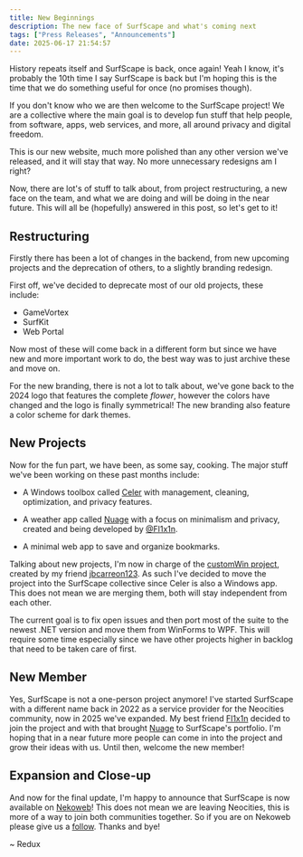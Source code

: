 ```yaml
---
title: New Beginnings
description: The new face of SurfScape and what's coming next
tags: ["Press Releases", "Announcements"]
date: 2025-06-17 21:54:57
---
```


History repeats itself and SurfScape is back, once again! Yeah I know, it's probably the 10th time I say SurfScape is back but I'm hoping this is the time that we do something useful for once (no promises though).

If you don't know who we are then welcome to the SurfScape project! We are a collective where the main goal is to develop fun stuff that help people, from software, apps, web services, and more, all around privacy and digital freedom.

This is our new website, much more polished than any other version we've released, and it will stay that way. No more unnecessary redesigns am I right?

Now, there are lot's of stuff to talk about, from project restructuring, a new face on the team, and what we are doing and will be doing in the near future. This will all be (hopefully) answered in this post, so let's get to it!

## Restructuring

Firstly there has been a lot of changes in the backend, from new upcoming projects and the deprecation of others, to a slightly branding redesign.

First off, we've decided to deprecate most of our old projects, these include:

- GameVortex
- SurfKit
- Web Portal

Now most of these will come back in a different form but since we have new and more important work to do, the best way was to just archive these and move on.

For the new branding, there is not a lot to talk about, we've gone back to the 2024 logo that features the complete _flower_, however the colors have changed and the logo is finally symmetrical! The new branding also feature a color scheme for dark themes.

## New Projects

Now for the fun part, we have been, as some say, cooking. The major stuff we've been working on these past months include:

- A Windows toolbox called [Celer](/projects/celer) with management, cleaning, optimization, and privacy features.

- A weather app called [Nuage](/projects/nuage) with a focus on minimalism and privacy, created and being developed by [@Fl1x1n](https://github.com/Fl1x1n/).

- A minimal web app to save and organize bookmarks.

Talking about new projects, I'm now in charge of the [customWin project](https://github.com/customWin), created by my friend [jbcarreon123](https://jbcarreon123.nekoweb.org/). As such I've decided to move the project into the SurfScape collective since Celer is also a Windows app. This does not mean we are merging them, both will stay independent from each other.

The current goal is to fix open issues and then port most of the suite to the newest .NET version and move them from WinForms to WPF. This will require some time especially since we have other projects higher in backlog that need to be taken care of first.

## New Member

Yes, SurfScape is not a one-person project anymore! I've started SurfScape with a different name back in 2022 as a service provider for the Neocities community, now in 2025 we've expanded. My best friend [Fl1x1n](https://github.com/Fl1x1n/) decided to join the project and with that brought [Nuage](http://localhost:8080/projects/nuage/) to SurfScape's portfolio. I'm hoping that in a near future more people can come in into the project and grow their ideas with us. Until then, welcome the new member!

## Expansion and Close-up

And now for the final update, I'm happy to announce that SurfScape is now available on [Nekoweb](https://nekoweb.org)! This does not mean we are leaving Neocities, this is more of a way to join both communities together. So if you are on Nekoweb please give us a [follow](https://nekoweb.org/follow/surfscape). Thanks and bye!

~ Redux
